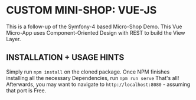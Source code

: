 # CUSTOM MINI-SHOP: VUE-JS
This is a follow-up of the Symfony-4 based Micro-Shop Demo. This Vue Micro-App uses Component-Oriented Design 
with REST to build the View Layer.


## INSTALLATION + USAGE HINTS
Simply run `npm install` on the cloned package.
Once NPM finishes installing all the necessary Dependencies, run `npm run serve`
That's all! Afterwards, you may want to navigate to `http://localhost:8080` - assuming that port is Free.
